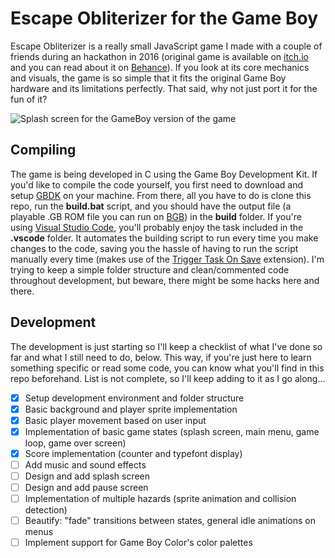 # Escape Obliterizer for the Game Boy
Escape Obliterizer is a really small JavaScript game I made with a couple of friends during an hackathon in 2016 (original game is available on [itch.io](https://9studios.itch.io/escape-obliterizer) and you can read about it on [Behance](https://www.behance.net/gallery/45779923/Escape-Obliterizer-HTML5-Game-(2016))). If you look at its core mechanics and visuals, the game is so simple that it fits the original Game Boy hardware and its limitations perfectly. That said, why not just port it for the fun of it? 

![Splash screen for the GameBoy version of the game](https://i.imgur.com/d3zFhcX.gif)

## Compiling
The game is being developed in C using the Game Boy Development Kit. If you'd like to compile the code yourself, you first need to download and setup [GBDK](http://gbdk.sourceforge.net/) on your machine. From there, all you have to do is clone this repo, run the **build.bat** script, and you should have the output file (a playable .GB ROM file you can run on [BGB](http://bgb.bircd.org/)) in the **build** folder. If you're using [Visual Studio Code](https://code.visualstudio.com/), you'll probably enjoy the task included in the **.vscode** folder. It automates the building script to run every time you make changes to the code, saving you the hassle of having to run the script manually every time (makes use of the [Trigger Task On Save](https://marketplace.visualstudio.com/items?itemName=Gruntfuggly.triggertaskonsave) extension). I'm trying to keep a simple folder structure and clean/commented code throughout development, but beware, there might be some hacks here and there.

## Development
The development is just starting so I'll keep a checklist of what I've done so far and what I still need to do, below. This way, if you're just here to learn something specific or read some code, you can know what you'll find in this repo beforehand. List is not complete, so I'll keep adding to it as I go along...
- [x] Setup development environment and folder structure 
- [x] Basic background and player sprite implementation
- [x] Basic player movement based on user input 
- [x] Implementation of basic game states (splash screen, main menu, game loop, game over screen)
- [x] Score implementation (counter and typefont display)
- [ ] Add music and sound effects
- [ ] Design and add splash screen
- [ ] Design and add pause screen
- [ ] Implementation of multiple hazards (sprite animation and collision detection)
- [ ] Beautify: "fade" transitions between states, general idle animations on menus
- [ ] Implement support for Game Boy Color's color palettes
